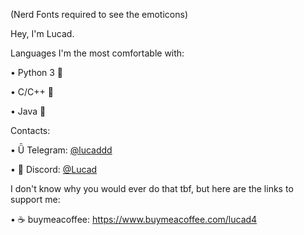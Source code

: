 (Nerd Fonts required to see the emoticons)

Hey, I'm Lucad.


Languages I'm the most comfortable with:

  •  Python 3  

  •  C/C++  

  •  Java 
>

Contacts:

  •       Telegram: [@lucaddd](https://t.me/lucaddd)

  • 󰙯      Discord: [@Lucad](https://discord.com/users/634015525625921557)

>

I don't know why you would ever do that tbf, but here are the links to support me:

  • ☕ buymeacoffee: https://www.buymeacoffee.com/lucad4
